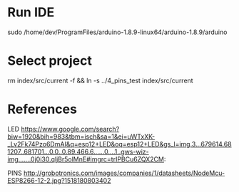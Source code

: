 # Run IDE
sudo /home/dev/ProgramFiles/arduino-1.8.9-linux64/arduino-1.8.9/arduino

# Select project
rm index/src/current -f && ln -s  ../4_pins_test index/src/current


# References

LED 
https://www.google.com/search?biw=1920&bih=983&tbm=isch&sa=1&ei=uWTxXK-_Lv2Fk74Pzo6DmAI&q=esp12+LED&oq=esp12+LED&gs_l=img.3...679614.681207..681701...0.0..0.89.466.6......0....1..gws-wiz-img.......0j0i30.qljBr5olMnE#imgrc=trIPBCu6ZQX2CM:

PINS 
http://grobotronics.com/images/companies/1/datasheets/NodeMcu-ESP8266-12-2.jpg?1518180803402

